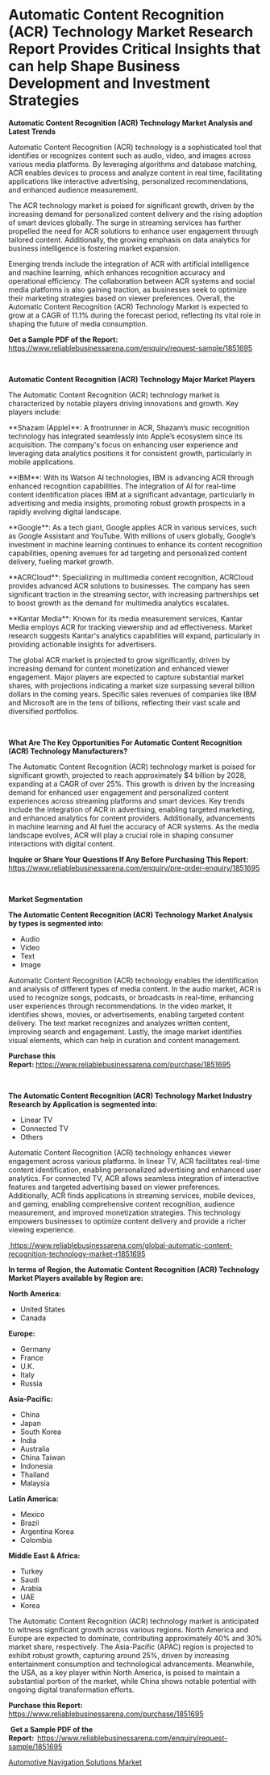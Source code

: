 <p><h1>Automatic Content Recognition (ACR) Technology Market Research Report Provides Critical Insights that can help Shape Business Development and Investment Strategies</h1></p><p><strong>Automatic Content Recognition (ACR) Technology Market Analysis and Latest Trends</strong></p>
<p><p>Automatic Content Recognition (ACR) technology is a sophisticated tool that identifies or recognizes content such as audio, video, and images across various media platforms. By leveraging algorithms and database matching, ACR enables devices to process and analyze content in real time, facilitating applications like interactive advertising, personalized recommendations, and enhanced audience measurement.</p><p>The ACR technology market is poised for significant growth, driven by the increasing demand for personalized content delivery and the rising adoption of smart devices globally. The surge in streaming services has further propelled the need for ACR solutions to enhance user engagement through tailored content. Additionally, the growing emphasis on data analytics for business intelligence is fostering market expansion.</p><p>Emerging trends include the integration of ACR with artificial intelligence and machine learning, which enhances recognition accuracy and operational efficiency. The collaboration between ACR systems and social media platforms is also gaining traction, as businesses seek to optimize their marketing strategies based on viewer preferences. Overall, the Automatic Content Recognition (ACR) Technology Market is expected to grow at a CAGR of 11.1% during the forecast period, reflecting its vital role in shaping the future of media consumption.</p></p>
<p><strong>Get a Sample PDF of the Report:&nbsp;</strong> <a href="https://www.reliablebusinessarena.com/enquiry/request-sample/1851695?utm_campaign=3062&utm_medium=2&utm_source=Github&utm_content=ia&utm_term=08042025&utm_id=automatic-content-recognition-acr-technology">https://www.reliablebusinessarena.com/enquiry/request-sample/1851695</a></p>
<p>&nbsp;</p>
<p><strong>Automatic Content Recognition (ACR) Technology Major Market Players</strong></p>
<p><p>The Automatic Content Recognition (ACR) technology market is characterized by notable players driving innovations and growth. Key players include:</p><p>**Shazam (Apple)**: A frontrunner in ACR, Shazam’s music recognition technology has integrated seamlessly into Apple’s ecosystem since its acquisition. The company's focus on enhancing user experience and leveraging data analytics positions it for consistent growth, particularly in mobile applications.</p><p>**IBM**: With its Watson AI technologies, IBM is advancing ACR through enhanced recognition capabilities. The integration of AI for real-time content identification places IBM at a significant advantage, particularly in advertising and media insights, promoting robust growth prospects in a rapidly evolving digital landscape.</p><p>**Google**: As a tech giant, Google applies ACR in various services, such as Google Assistant and YouTube. With millions of users globally, Google’s investment in machine learning continues to enhance its content recognition capabilities, opening avenues for ad targeting and personalized content delivery, fueling market growth.</p><p>**ACRCloud**: Specializing in multimedia content recognition, ACRCloud provides advanced ACR solutions to businesses. The company has seen significant traction in the streaming sector, with increasing partnerships set to boost growth as the demand for multimedia analytics escalates.</p><p>**Kantar Media**: Known for its media measurement services, Kantar Media employs ACR for tracking viewership and ad effectiveness. Market research suggests Kantar's analytics capabilities will expand, particularly in providing actionable insights for advertisers.</p><p>The global ACR market is projected to grow significantly, driven by increasing demand for content monetization and enhanced viewer engagement. Major players are expected to capture substantial market shares, with projections indicating a market size surpassing several billion dollars in the coming years. Specific sales revenues of companies like IBM and Microsoft are in the tens of billions, reflecting their vast scale and diversified portfolios.</p></p>
<p>&nbsp;</p>
<p><strong>What Are The Key Opportunities For Automatic Content Recognition (ACR) Technology Manufacturers?</strong></p>
<p><p>The Automatic Content Recognition (ACR) technology market is poised for significant growth, projected to reach approximately $4 billion by 2028, expanding at a CAGR of over 25%. This growth is driven by the increasing demand for enhanced user engagement and personalized content experiences across streaming platforms and smart devices. Key trends include the integration of ACR in advertising, enabling targeted marketing, and enhanced analytics for content providers. Additionally, advancements in machine learning and AI fuel the accuracy of ACR systems. As the media landscape evolves, ACR will play a crucial role in shaping consumer interactions with digital content.</p></p>
<p><strong>Inquire or Share Your Questions If Any Before Purchasing This Report:</strong> <a href="https://www.reliablebusinessarena.com/enquiry/pre-order-enquiry/1851695?utm_campaign=3062&utm_medium=2&utm_source=Github&utm_content=ia&utm_term=08042025&utm_id=automatic-content-recognition-acr-technology">https://www.reliablebusinessarena.com/enquiry/pre-order-enquiry/1851695</a></p>
<p>&nbsp;</p>
<p><strong>Market Segmentation</strong></p>
<p><strong>The Automatic Content Recognition (ACR) Technology Market Analysis by types is segmented into:</strong></p>
<p><ul><li>Audio</li><li>Video</li><li>Text</li><li>Image</li></ul></p>
<p><p>Automatic Content Recognition (ACR) technology enables the identification and analysis of different types of media content. In the audio market, ACR is used to recognize songs, podcasts, or broadcasts in real-time, enhancing user experiences through recommendations. In the video market, it identifies shows, movies, or advertisements, enabling targeted content delivery. The text market recognizes and analyzes written content, improving search and engagement. Lastly, the image market identifies visual elements, which can help in curation and content management.</p></p>
<p><strong>Purchase this Report:&nbsp;</strong><a href="https://www.reliablebusinessarena.com/purchase/1851695?utm_campaign=3062&utm_medium=2&utm_source=Github&utm_content=ia&utm_term=08042025&utm_id=automatic-content-recognition-acr-technology">https://www.reliablebusinessarena.com/purchase/1851695</a></p>
<p>&nbsp;</p>
<p><strong>The Automatic Content Recognition (ACR) Technology Market Industry Research by Application is segmented into:</strong></p>
<p><ul><li>Linear TV</li><li>Connected TV</li><li>Others</li></ul></p>
<p><p>Automatic Content Recognition (ACR) technology enhances viewer engagement across various platforms. In linear TV, ACR facilitates real-time content identification, enabling personalized advertising and enhanced user analytics. For connected TV, ACR allows seamless integration of interactive features and targeted advertising based on viewer preferences. Additionally, ACR finds applications in streaming services, mobile devices, and gaming, enabling comprehensive content recognition, audience measurement, and improved monetization strategies. This technology empowers businesses to optimize content delivery and provide a richer viewing experience.</p></p>
<p><a href="https://www.reliablebusinessarena.com/global-automatic-content-recognition-technology-market-r1851695?utm_campaign=3062&utm_medium=2&utm_source=Github&utm_content=ia&utm_term=08042025&utm_id=automatic-content-recognition-acr-technology">&nbsp;https://www.reliablebusinessarena.com/global-automatic-content-recognition-technology-market-r1851695</a></p>
<p><strong>In terms of Region, the Automatic Content Recognition (ACR) Technology Market Players available by Region are:</strong></p>
<p>
    <p> <strong> North America: </strong>
        <ul>
            <li>United States</li>
            <li>Canada</li>
        </ul>
        </p> 
    <p> <strong> Europe: </strong>
        <ul>
            <li>Germany</li>
            <li>France</li>
            <li>U.K.</li>
            <li>Italy</li>
            <li>Russia</li>
        </ul>
        </p> 
    <p> <strong> Asia-Pacific: </strong>
        <ul>
            <li>China</li>
            <li>Japan</li>
            <li>South Korea</li>
            <li>India</li>
            <li>Australia</li>
            <li>China Taiwan</li>
            <li>Indonesia</li>
            <li>Thailand</li>
            <li>Malaysia</li>
        </ul>
        </p> 
    <p> <strong> Latin America: </strong>
        <ul>
            <li>Mexico</li>
            <li>Brazil</li>
            <li>Argentina Korea</li>
            <li>Colombia</li>
        </ul>
        </p> 
    <p> <strong> Middle East & Africa: </strong>
        <ul>
            <li>Turkey</li>
            <li>Saudi</li>
            <li>Arabia</li>
            <li>UAE</li>
            <li>Korea</li>
        </ul>
    </p>
    </p>
<p><p>The Automatic Content Recognition (ACR) technology market is anticipated to witness significant growth across various regions. North America and Europe are expected to dominate, contributing approximately 40% and 30% market share, respectively. The Asia-Pacific (APAC) region is projected to exhibit robust growth, capturing around 25%, driven by increasing entertainment consumption and technological advancements. Meanwhile, the USA, as a key player within North America, is poised to maintain a substantial portion of the market, while China shows notable potential with ongoing digital transformation efforts.</p></p>
<p><strong>Purchase this Report: </strong><a href="https://www.reliablebusinessarena.com/purchase/1851695?utm_campaign=3062&utm_medium=2&utm_source=Github&utm_content=ia&utm_term=08042025&utm_id=automatic-content-recognition-acr-technology">https://www.reliablebusinessarena.com/purchase/1851695</a></p>
<p>&nbsp;<strong>Get a Sample PDF of the Report:&nbsp;&nbsp;</strong><a href="https://www.reliablebusinessarena.com/enquiry/request-sample/1851695?utm_campaign=3062&utm_medium=2&utm_source=Github&utm_content=ia&utm_term=08042025&utm_id=automatic-content-recognition-acr-technology">https://www.reliablebusinessarena.com/enquiry/request-sample/1851695</a></p>
<p><strong></strong></p>
<p><p><a href="https://github.com/xalatieusope/Market-Research-Report-List-1/blob/main/automotive-navigation-solutions-market.md?utm_campaign=3062&utm_medium=2&utm_source=Github&utm_content=ia&utm_term=08042025&utm_id=automatic-content-recognition-acr-technology">Automotive Navigation Solutions Market</a></p></p>